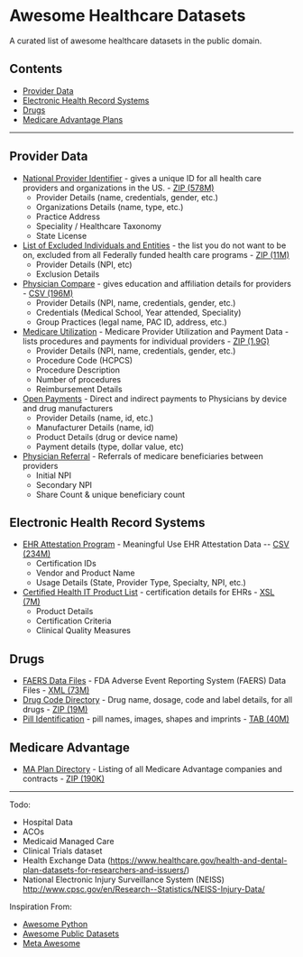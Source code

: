 # Awesome Healthcare Datasets
A curated list of awesome healthcare datasets in the public domain.


## Contents
- [Provider Data](#provider-data)
- [Electronic Health Record Systems](#eletronic-health-record-systems)
- [Drugs](#drugs)
- [Medicare Advantage Plans](#medicare-advantage-plans)

- - -

## Provider Data
* [National Provider Identifier](http://download.cms.gov/nppes/NPI_Files.html) - gives a unique ID for all health care providers and organizations in the US. - [ZIP (578M)](http://download.cms.gov/nppes/NPPES_Data_Dissemination_June_2016.zip)
  * Provider Details (name, credentials, gender, etc.)
  * Organizations Details (name, type, etc.)
  * Practice Address
  * Speciality / Healthcare Taxonomy
  * State License
* [List of Excluded Individuals and Entities](http://oig.hhs.gov/exclusions/exclusions_list.asp) - the list you do not want to be on, excluded from all Federally funded health care programs - [ZIP (11M)](http://oig.hhs.gov/exclusions/downloadables/UPDATED.csv)
  * Provider Details (NPI, etc)
  * Exclusion Details
* [Physician Compare](https://data.medicare.gov/data/physician-compare) - gives education and affiliation details for providers - [CSV (196M)](https://data.medicare.gov/api/views/s63f-csi6/rows.csv?accessType=DOWNLOAD)
  * Provider Details (NPI, name, credentials, gender, etc.)
  * Credentials (Medical School, Year attended, Speciality)
  * Group Practices (legal name, PAC ID, address, etc.)
* [Medicare Utilization](https://www.cms.gov/Research-Statistics-Data-and-Systems/Statistics-Trends-and-Reports/Medicare-Provider-Charge-Data/Physician-and-Other-Supplier.html) - Medicare Provider Utilization and Payment Data - lists procedures and payments for individual providers -  [ZIP (1.9G)](http://download.cms.gov/Research-Statistics-Data-and-Systems/Statistics-Trends-and-Reports/Medicare-Provider-Charge-Data/Downloads/Medicare_Provider_Util_Payment_PUF_CY2014.zip)
  * Provider Details (NPI, name, credentials, gender, etc.)
  * Procedure Code (HCPCS)
  * Procedure Description
  * Number of procedures
  * Reimbursement Details
* [Open Payments](https://www.cms.gov/OpenPayments/Explore-the-Data/Dataset-Downloads.html) - Direct and indirect payments to Physicians by device and drug manufacturers
  * Provider Details (name, id, etc.)
  * Manufacturer Details (name, id)
  * Product Details (drug or device name)
  * Payment details (type, dollar value, etc)
* [Physician Referral](https://questions.cms.gov/faq.php?faqId=7977) - Referrals of medicare beneficiaries between providers
  * Initial NPI
  * Secondary NPI
  * Share Count & unique beneficiary count

<!-- ## Hospital Data
* [Hospital Compare](https://data.medicare.gov/data/hospital-compare) -  -->


## Electronic Health Record Systems
* [EHR Attestation Program](http://dashboard.healthit.gov/datadashboard/documentation/ehr-products-mu-attestation-data-documentation.php) - Meaningful Use EHR Attestation Data -- [CSV  (234M)](http://dashboard.healthit.gov/datadashboard/data/MU_REPORT.csv)
  * Certification IDs
  * Vendor and Product Name
  * Usage Details (State, Provider Type, Specialty, NPI, etc.)  
* [Certified Health IT Product List](http://oncchpl.force.com/ehrcert) - certification details for EHRs - [XSL (7M)](http://oncchpl.force.com/ehrcert/DownloadReport)
  * Product Details
  * Certification Criteria
  * Clinical Quality Measures

## Drugs
* [FAERS Data Files](http://www.fda.gov/Drugs/GuidanceComplianceRegulatoryInformation/Surveillance/AdverseDrugEffects/ucm082193.htm) - FDA Adverse Event Reporting System (FAERS) Data Files - [XML (73M)](http://www.fda.gov/downloads/Drugs/GuidanceComplianceRegulatoryInformation/Surveillance/UCM477218.zip)
* [Drug Code Directory](http://www.fda.gov/Drugs/InformationOnDrugs/ucm142438.htm) - Drug name, dosage, code and label details, for all drugs - [ZIP (19M)](http://www.accessdata.fda.gov/cder/ndc.zip)  
* [Pill Identification](https://pillbox.nlm.nih.gov/developer.html#data) - pill names, images, shapes and imprints - [TAB (40M)](https://pillbox.nlm.nih.gov/downloads/pillbox_engine_20150511.tab)


## Medicare Advantage
* [MA Plan Directory](https://www.cms.gov/Research-Statistics-Data-and-Systems/Statistics-Trends-and-Reports/MCRAdvPartDEnrolData/MA-Plan-Directory.html) - Listing of all Medicare Advantage companies and contracts - [ZIP (190K)](https://www.cms.gov/Research-Statistics-Data-and-Systems/Statistics-Trends-and-Reports/MCRAdvPartDEnrolData/Downloads/MA-Plan-Directory.zip)



- - -

Todo:
* Hospital Data
* ACOs
* Medicaid Managed Care
* Clinical Trials dataset
* Health Exchange Data (https://www.healthcare.gov/health-and-dental-plan-datasets-for-researchers-and-issuers/)
* National Electronic Injury Surveillance System (NEISS)
http://www.cpsc.gov/en/Research--Statistics/NEISS-Injury-Data/

Inspiration From:
* [Awesome Python](https://github.com/vinta/awesome-python)
* [Awesome Public Datasets](https://github.com/caesar0301/awesome-public-datasets)
* [Meta Awesome](https://github.com/sindresorhus/awesome)
